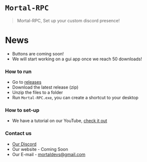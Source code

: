 # `Mortal-RPC`
> Mortal-RPC, Set up your custom discord presence!
# News
- Buttons are coming soon!
- We will start working on a gui app once we reach 50 downloads!
### How to run
- Go to [releases](https://github.com/ItsBlackZlol/mortal-rpc/releases)
- Download the latest release (zip)
- Unzip the files to a folder
- Run `Mortal-RPC.exe`, you can create a shortcut to your desktop

### How to set-up
- We have a tutorial on our YouTube, [check it out](https://youtu.be/v_pX63UlWVw)
### Contact us
- [Our Discord](https://discord.gg/UXxC2F4rVx)
- Our website - Coming Soon
- Our E-mail - mortaldevs@gmail.com
